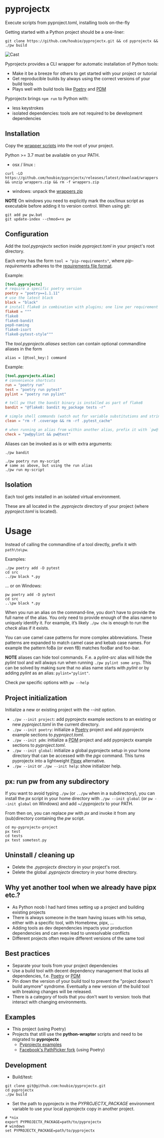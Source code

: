 # pyprojectx

Execute scripts from pyproject.toml, installing tools on-the-fly

Getting started with a Python project should be a one-liner:
```shell
git clone https://github.com/houbie/pyprojectx.git && cd pyprojectx && ./pw build
```

![Cast](https://raw.githubusercontent.com/houbie/pyprojectx/main/docs/poetry-build-cast.svg)

Pyprojectx provides a CLI wrapper for automatic installation of Python tools:
* Make it be a breeze for others to get started with your project or tutorial
* Get reproducible builds by always using the correct versions of your build tools
* Plays well with build tools like [Poetry](https://python-poetry.org/) and [PDM](https://pdm.fming.dev/)

Pyprojectx brings `npm run` to Python with:
* less keystrokes
* isolated dependencies: tools are not required to be development dependencies

## Installation
Copy the [wrapper scripts](https://github.com/houbie/pyprojectx/releases/latest/download/wrappers.zip)
into the root of your project.

Python >= 3.7 must be available on your PATH.

* osx / linux :
```shell
curl -LO https://github.com/houbie/pyprojectx/releases/latest/download/wrappers.zip && unzip wrappers.zip && rm -f wrappers.zip
```

* windows: unpack the [wrappers zip](https://github.com/houbie/pyprojectx/releases/latest/download/wrappers.zip)

**NOTE** On windows you need to explicitly mark the osx/linux script as executable before adding it to version control.
When using git:
```shell
git add pw pw.bat
git update-index --chmod=+x pw
```

## Configuration
Add the _tool.pyprojectx_ section inside _pyproject.toml_ in your project's root directory.

Each entry has the form `tool = "pip-requirements"`, where _pip-requirements_ adheres to the
[requirements file format](https://pip.pypa.io/en/stable/reference/requirements-file-format/).

Example:
```toml
[tool.pyprojectx]
# require a specific poetry version
poetry = "poetry==1.1.11"
# use the latest black
black = "black"
# install flake8 in combination with plugins; one line per requirement 
flake8 = """
flake8
flake8-bandit
pep8-naming
flake8-isort
flake8-pytest-style"""
```

The _tool.pyprojectx.aliases_ section can contain optional commandline aliases in the form

`alias = [@tool_key:] command`


Example:
```toml
[tool.pyprojectx.alias]
# convenience shortcuts
run = "poetry run"
test = "poetry run pytest"
pylint = "poetry run pylint"

# tell pw that the bandit binary is installed as part of flake8
bandit = "@flake8: bandit my_package tests -r"

# simple shell commands (watch out for variable substitutions and string literals containing whitespace or special characters )
clean = "rm -f .coverage && rm -rf .pytest_cache"

# when running an alias from within another alias, prefix it with `pw@`
check = "pw@pylint && pw@test"
```

Aliases can be invoked as is or with extra arguments:
```shell
./pw bandit

./pw poetry run my-script
# same as above, but using the run alias
./pw run my-script
```

## Isolation
Each tool gets installed in an isolated virtual environment.

These are all located in the _.pyprojectx_ directory of your project
(where _pyproject.toml_ is located).

# Usage
Instead of calling the commandline of a tool directly, prefix it with `path\to\pw`.

Examples:
```shell
./pw poetry add -D pytest
cd src
../pw black *.py
```

... or on Windows:
```shell
pw poetry add -D pytest
cd src
..\pw black *.py
```

When you run an alias on the command-line, you don’t have to provide the full name of the alias.
You only need to provide enough of the alias name to uniquely identify it.
For example, it’s likely `./pw che` is enough to run the _check_ alias if it exists.

You can use camel case patterns for more complex abbreviations. These patterns are expanded to match camel case
and kebab case names. For example the pattern foBa (or even fB) matches fooBar and foo-bar.

**NOTE** aliases can hide tool commands. F.e. a _pylint-src_ alias will hide the _pylint_ tool and will always run
when running `./pw pylint some args`. This can be solved by making sure that no alias name starts with _pylint_ or by
adding _pylint_ as an alias: `pylint="pylint"`.

Check _pw_ specific options with `pw --help`

## Project initialization
Initialize a new or existing project with the _--init_ option.
* `./pw --init project`: add pyprojectx example sections to an existing or new _pyproject.toml_ in the current directory.
* `./pw --init poetry`: initialize a [Poetry](https://python-poetry.org/) project and add pyprojectx example sections to _pyproject.toml_.
* `./pw --init pdm`: initialize a [PDM](https://pdm.fming.dev/) project and add pyprojectx example sections to _pyproject.toml_.
* `./pw --init global`: initialize a global pyprojectx setup in your home directory that can be accessed with the _pgx_ command.
This turns pyprojectx into a lightweight [Pipex](https://pypa.github.io/pipx/) alternative.
* `./pw --init` or `./pw --init help`:  show initializer help.

## px: run pw from any subdirectory
If you want to avoid typing `./pw` (or `../pw` when in a subdirectory), you can install the _px_
script in your home directory with `./pw --init global` (or `pw --init global` on Windows) and
add _~/.pyprojectx_ to your PATH.

From then on, you can replace _pw_ with _px_ and invoke it from any (sub)directory containing the _pw_ script.
```shell
cd my-pyprojectx-project
px test
cd tests
px test sometest.py
```

## Uninstall / cleaning up
* Delete the _.pyprojectx_ directory in your project's root.
* Delete the global _.pyprojectx_ directory in your home directory.

## Why yet another tool when we already have pipx etc.?
* As Python noob I had hard times setting up a project and building existing projects
* There is always someone in the team having issues with his setup, either with a specific tool, with Homebrew, pipx, ...
* Adding tools as dev dependencies impacts your production dependencies and can even lead to unresolvable conflicts
* Different projects often require different versions of the same tool

## Best practices
* Separate your tools from your project dependencies
* Use a build tool with decent dependency management that locks all dependencies,
  f.e. [Poetry](https://python-poetry.org/) or [PDM](https://pdm.fming.dev/)
* Pin down the version of your build tool to prevent the "project doesn't build anymore" syndrome.
  Eventually a new version of the build tool with breaking changes will be released.
* There is a category of tools that you don't want to version: tools that interact with changing environments.

## Examples
* This project (using Poetry)
* Projects that still use the **python-wraptor** scripts and need to be migrated to **pyprojectx**
  * [Pyprojectx examples](https://github.com/houbie/wrapped-pi)
  * [Facebook's PathPicker fork](https://github.com/houbie/PathPicker) (using Poetry)

## Development
* Build/test:
```shell
git clone git@github.com:houbie/pyprojectx.git
cd pyprojectx
./pw build
```

* Set the path to pyprojectx in the _PYPROJECTX_PACKAGE_ environment variable
 to use your local pyprojectx copy in another project.
```shell
# *nix
export PYPROJECTX_PACKAGE=path/to/pyprojectx
# windows
set PYPROJECTX_PACKAGE=path/to/pyprojectx
```
